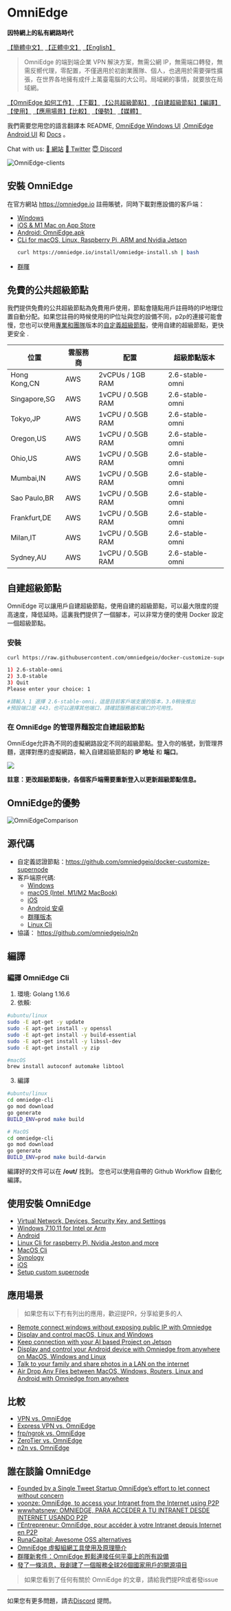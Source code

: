 # OmniEdge 

**因特網上的私有網路時代**

[【簡體中文】](README-zh-Hans.md)  [【正體中文】](README-zh-Hant.md) [【English】](../README-ZH.md)

>OmniEdge 的端到端企業 VPN 解決方案，無需公網 IP，無需端口轉發，無需反嚮代理，零配置，不僅適用於初創業團隊、個人，也適用於需要彈性擴張，在世界各地擁有成仟上萬臺電腦的大公司。局域網的事情，就要放在局域網。

[【OmniEdge 如何工作】](https://omniedge.io/docs/article/architecture) [【下載】](#安裝-omniedge) [【公共超級節點】](#免費的公共超級節點) [【自建超級節點】](#自建超級節點)[【編譯】](#編譯) [【使用】](#使用安裝-omniedge) [【應用場景】](#應用場景)[【比較】](#比較) [【優勢】](#omniedge的優勢) [【媒體】](#誰在談論-omniedge)

我們需要您用您的語言翻譯本 README, [OmniEdge Windows UI](https://github.com/omniedgeio/omniedge-windows/tree/dev/languages) ,[OmniEdge Android UI](https://github.com/omniedgeio/omniedge-android/tree/main/app/src/main/res/values) 和 [Docs](https://github.com/omniedgeio/docs) 。

Chat with us: [🤝 網站](https://omniedge.io) [💬 Twitter](https://twitter.com/omniedgeio) [😇 Discord](https://discord.gg/d4faRPYj)

![OmniEdge-clients](../OmniEdge-clients.png)

## 安裝 OmniEdge

在官方網站 https://omniedge.io 註冊賬號，同時下載對應設備的客戶端： 

-   [Windows](https://omniedge.io/install/download/0.2.3/omniedge-setup-0.2.3.exe)
-   [iOS & M1 Mac on App Store](https://apps.apple.com/us/app/omniedgenew/id1603005893)
-   [Android: OmniEdge.apk](https://omniedge.io/install/download/0.2.2/omniedge-release-v0.2.2.apk)
-   [CLi for macOS, Linux, Raspberry Pi, ARM and Nvidia Jetson](https://omniedge.io/install/download/0.2.3/omniedgecli-macos-latest.zip)
    ```bash
    curl https://omniedge.io/install/omniedge-install.sh | bash
    ```
-   [群暉](https://omniedge.io/download/synology)

## 免費的公共超級節點

我們提供免費的公共超級節點為免費用戶使用，節點會隨點用戶註冊時的IP地理位置自動分配。如果您註冊的時候使用的IP位址與您的設備不同，p2p的連接可能會慢，您也可以使用[專業和團隊]((https://omniedge.io/pricing))版本的[自定義超級節點]((https://omniedge.io/docs/article/install/customize-supernode) )，使用自建的超級節點，更快更安全 . 

|位置|雲服務商|配置|超級節點版本|
|--|--|--|--|
|Hong Kong,CN|AWS| 2vCPUs / 1GB RAM|2.6-stable-omni|
|Singapore,SG|AWS|1vCPU / 0.5GB RAM|2.6-stable-omni|
|Tokyo,JP|AWS|1vCPU / 0.5GB RAM|2.6-stable-omni|
|Oregon,US|AWS|1vCPU / 0.5GB RAM|2.6-stable-omni|
|Ohio,US|AWS|1vCPU / 0.5GB RAM|2.6-stable-omni|
|Mumbai,IN|AWS|1vCPU / 0.5GB RAM|2.6-stable-omni|
|Sao Paulo,BR|AWS|1vCPU / 0.5GB RAM|2.6-stable-omni|
|Frankfurt,DE|AWS|1vCPU / 0.5GB RAM|2.6-stable-omni|
|Milan,IT|AWS|1vCPU / 0.5GB RAM|2.6-stable-omni|
|Sydney,AU|AWS|1vCPU / 0.5GB RAM|2.6-stable-omni|

## 自建超級節點

OmniEdge 可以讓用戶自建超級節點，使用自建的超級節點，可以最大限度的提高速度，降低延時。這裏我們提供了一個腳本，可以非常方便的使用 Docker 設定一個超級節點。

### 安裝

```bash
curl https://raw.githubusercontent.com/omniedgeio/docker-customize-supernode/main/install.sh | bash

1) 2.6-stable-omni
2) 3.0-stable
3) Quit
Please enter your choice: 1

#請輸入 1 選擇 2.6-stable-omni，這是目前客戶端支援的版本，3.0稍後推出
#預設端口是 443，也可以選擇其他端口，請確認服務器和端口的可用性。

```

### 在 OmniEdge 的管理界麵設定自建超級節點

OmniEdge允許為不同的虛擬網路設定不同的超級節點。登入你的帳號，到管理界麵，選擇對應的虛擬網路，輸入自建超級節點的 **IP 地址** 和 **端口**。

![](../Customizesupernode.png)

**註意：更改超級節點後，各個客戶端需要重新登入以更新超級節點信息。**


## OmniEdge的優勢

![OmniEdgeComparison](../OmniEdgeComparison.gif)

## 源代碼

- 自定義認證節點：https://github.com/omniedgeio/docker-customize-supernode
- 客戶端原代碼: 
    - [Windows](https://github.com/omniedgeio/omniedge-windows)
    - [macOS (Intel, M1/M2 MacBook)](https://github.com/omniedgeio/omniedge-macOS)
    - [iOS](https://github.com/omniedgeio/omniedge-iOS) 
    - [Android 安卓](https://github.com/omniedgeio/omniedge-android)
    - [群暉版本](https://github.com/omniedgeio/omniedge-synology)  
    - [Linux Cli](https://github.com/omniedgeio/omniedge-cli)
- 協議： https://github.com/omniedgeio/n2n

## 編譯

### 編譯 OmniEdge Cli

1. 環境: Golang 1.16.6
2. 依賴: 

```bash
#ubuntu/linux
sudo -E apt-get -y update
sudo -E apt-get install -y openssl
sudo -E apt-get install -y build-essential
sudo -E apt-get install -y libssl-dev
sudo -E apt-get install -y zip
```

```bash
#macOS
brew install autoconf automake libtool
```
3. 編譯

```bash
#ubuntu/linux
cd omniedge-cli
go mod download
go generate
BUILD_ENV=prod make build
```

```bash
# MacOS
cd omniedge-cli
go mod download
go generate
BUILD_ENV=prod make build-darwin
```

編譯好的文件可以在 **/out/** 找到。
您也可以使用自帶的 Github Workflow 自動化編譯。

## 使用安裝 OmniEdge

- [Virtual Network, Devices, Security Key, and Settings](https://omniedge.io/docs/article/admin)
- [Windows 7,10,11 for Intel or Arm](https://omniedge.io/docs/article/Install/windows)
- [Android](https://omniedge.io/docs/article/Install/android)
- [Linux Cli for raspberry Pi, Nvidia Jeston,and more](https://omniedge.io/docs/article/Install/cli)
- [MacOS Cli](https://omniedge.io/docs/article/Install/macoscli)
- [Synology](https://omniedge.io/docs/article/Install/synology)
- [iOS](https://omniedge.io/docs/article/Install/ios)
- [Setup custom supernode](https://omniedge.io/docs/article/Install/customize-supernode)

## 應用場景

> 如果您有以下冇有列出的應用，歡迎提PR，分享給更多的人

- [Remote connect windows without exposing public IP with Omniedge](https://omniedge.io/docs/article/Cases/RDP)
- [Display and control macOS, Linux and Windows ](https://omniedge.io/docs/article/Cases/VNC)
- [Keep connection with your AI based Project on Jetson](https://omniedge.io/docs/article/Cases/jetson)
- [Display and control your Android device with Omniedge from anywhere on MacOS, Windows and Linux](https://omniedge.io/docs/article/Cases/android-remote)
- [Talk to your family and share photos in a LAN on the internet](https://omniedge.io/docs/article/Cases/lan-messenger)
- [Air Drop Any Files between MacOS, Windows, Routers, Linux and Android with Omniedge from anywhere](https://omniedge.io/docs/article/Cases/landrop)

## 比較

- [VPN vs. OmniEdge](https://omniedge.io/docs/article/compare/vpn-vs-omniedge)
- [Express VPN vs. OmniEdge](https://omniedge.io/docs/article/compare/expressvpn-vs-omniedge)
- [frp/ngrok vs. OmniEdge](https://omniedge.io/docs/article/compare/frp-ngrok-vs-omniedge)
- [ZeroTier vs. OmniEdge](https://omniedge.io/docs/article/compare/zerotier-vs-omniedge)
- [n2n vs. OmniEdge](https://omniedge.io/docs/article/compare/n2n-vs-omniedge)



## 誰在談論 OmniEdge

- [Founded by a Single Tweet Startup OmniEdge’s effort to let connect without concern](https://threat.technology/founded-by-a-single-tweet-startup-omniedges-effort-to-let-connect-without-concern/)
- [voonze: OmniEdge, to access your Intranet from the Internet using P2P](https://voonze.com/omniedge-to-access-your-intranet-from-the-internet-using-p2p/)
- [wwwhatsnew: OMNIEDGE, PARA ACCEDER A TU INTRANET DESDE INTERNET USANDO P2P](https://wwwhatsnew.com/2022/03/03/omniedge-para-acceder-a-tu-intranet-desde-internet-usando-p2p/)
- [l'Entrepreneur: OmniEdge, pour accéder à votre Intranet depuis Internet en P2P](https://lentrepreneur.co/style/technologie/omniedge-pour-acceder-a-votre-intranet-depuis-internet-en-p2p-04032022)
- [RunaCapital: Awesome OSS alternatives](https://github.com/RunaCapital/awesome-oss-alternatives)
- [OmniEdge 虛擬組網工具使用及原理簡介](https://einverne.github.io/post/2021/11/omniedge-usage.html)
- [群暉新套件：OmniEdge 輕鬆連接任何平臺上的所有設備](https://imnks.com/5768.html)
- [發了一條消息，我創建了一個服務全球26個國家用戶的開源項目](https://zhuanlan.zhihu.com/p/535614999)

>如果您看到了任何有關於 OmniEdge 的文章，請給我們提PR或者發issue

----

如果您有更多問題，請去[Discord](https://discord.gg/d4faRPYj) 提問。
